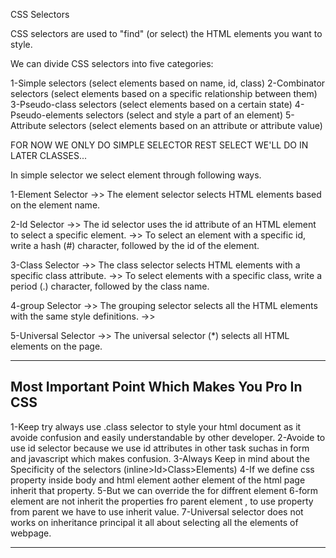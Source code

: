 CSS Selectors

CSS selectors are used to "find" (or select) the HTML elements you want to style.

We can divide CSS selectors into five categories:

1-Simple selectors (select elements based on name, id, class)
2-Combinator selectors (select elements based on a specific relationship between them)
3-Pseudo-class selectors (select elements based on a certain state)
4-Pseudo-elements selectors (select and style a part of an element)
5-Attribute selectors (select elements based on an attribute or attribute value)

FOR NOW WE ONLY DO SIMPLE SELECTOR REST SELECT WE'LL DO IN LATER CLASSES...

In simple selector we select element through following ways.

1-Element Selector ->> The element selector selects HTML elements based on the element name. 

2-Id Selector ->> The id selector uses the id attribute of an HTML element to select a specific element. 
              ->> To select an element with a specific id, write a hash (#) character, followed by the id of the element.

3-Class Selector ->> The class selector selects HTML elements with a specific class attribute.
                 ->> To select elements with a specific class, write a period (.) character, followed by the class name.


4-group Selector ->> The grouping selector selects all the HTML elements with the same style definitions.
                 ->>


5-Universal Selector ->> The universal selector (*) selects all HTML elements on the page.


------------------------------------------------
Most Important Point Which Makes You Pro In CSS
------------------------------------------------

1-Keep try always use .class selector to style your html document as it avoide confusion and easily understandable by other developer.
2-Avoide to use id selector because we use id attributes in other task suchas in form and javascript which makes confusion.
3-Always Keep in mind about the Specificity of the selectors (inline>Id>Class>Elements)
4-If we define css property inside body and html element aother element of the html page inherit that property.
5-But we can override the for diffrent element
6-form element are not inherit the properties fro parent element , to use property from parent we have to use inherit value.
7-Universal selector does not works on inheritance principal it all about selecting all the elements of webpage.

---------------------------------------------------------------------------------------------------------------------------------------